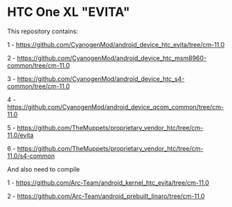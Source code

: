 HTC One XL "EVITA"
==================


This repository contains:


1 - https://github.com/CyanogenMod/android_device_htc_evita/tree/cm-11.0

2 - https://github.com/CyanogenMod/android_device_htc_msm8960-common/tree/cm-11.0

3 - https://github.com/CyanogenMod/android_device_htc_s4-common/tree/cm-11.0

4 - https://github.com/CyanogenMod/android_device_qcom_common/tree/cm-11.0

5 - https://github.com/TheMuppets/proprietary_vendor_htc/tree/cm-11.0/evita

6 - https://github.com/TheMuppets/proprietary_vendor_htc/tree/cm-11.0/s4-common



And also need to compile


1 - https://github.com/Arc-Team/android_kernel_htc_evita/tree/cm-11.0

2 - https://github.com/Arc-Team/android_prebuilt_linaro/tree/cm-11.0
